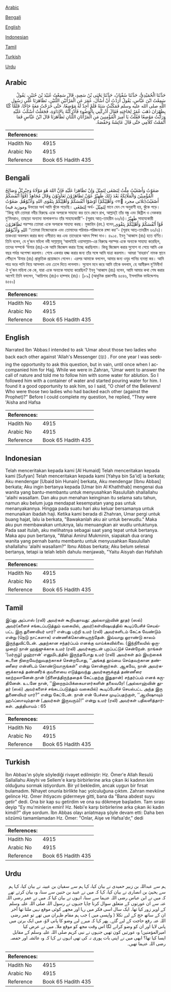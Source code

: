 [Arabic](#arabic)

[Bengali](#bengali)

[English](#english)

[Indonesian](#indonesian)

[Tamil](#tamil)

[Turkish](#turkish)

[Urdu](#urdu)

## Arabic


<div dir="rtl" lang="ar" style={{fontSize:'larger',backgroundColor:'#f8f9fa',padding:20}}>
حَدَّثَنَا الْحُمَيْدِيُّ، حَدَّثَنَا سُفْيَانُ، حَدَّثَنَا يَحْيَى بْنُ سَعِيدٍ، قَالَ سَمِعْتُ عُبَيْدَ بْنَ حُنَيْنٍ، يَقُولُ سَمِعْتُ ابْنَ عَبَّاسٍ، يَقُولُ أَرَدْتُ أَنْ أَسْأَلَ، عُمَرَ عَنِ الْمَرْأَتَيْنِ اللَّتَيْنِ، تَظَاهَرَتَا عَلَى رَسُولِ اللَّهِ صلى الله عليه وسلم فَمَكُثْتُ سَنَةً فَلَمْ أَجِدْ لَهُ مَوْضِعًا، حَتَّى خَرَجْتُ مَعَهُ حَاجًّا، فَلَمَّا كُنَّا بِظَهْرَانَ ذَهَبَ عُمَرُ لِحَاجَتِهِ فَقَالَ أَدْرِكْنِي بِالْوَضُوءِ فَأَدْرَكْتُهُ بِالإِدَاوَةِ، فَجَعَلْتُ أَسْكُبُ عَلَيْهِ وَرَأَيْتُ مَوْضِعًا فَقُلْتُ يَا أَمِيرَ الْمُؤْمِنِينَ مَنِ الْمَرْأَتَانِ اللَّتَانِ تَظَاهَرَتَا قَالَ ابْنُ عَبَّاسٍ فَمَا أَتْمَمْتُ كَلاَمِي حَتَّى قَالَ عَائِشَةُ وَحَفْصَةُ‏.‏
</div>
<div style={{backgroundColor:'#f8f9fa',padding:20, marginBottom: 10}}><table> <thead> <tr> <th>References:</th> <th></th> </tr> </thead> <tbody><tr><td>Hadith No</td><td>4915</td></tr><tr><td>Arabic No</td><td>4915</td></tr><tr><td>Reference</td><td>Book 65 Hadith 435</td></tr></tbody></table></div>

## Bengali


<div dir="ltr" lang="bn" style={{fontSize:'larger',backgroundColor:'#f8f9fa',padding:20}}>
صَغَوْتُ وَأَصْغَيْتُ مِلْتُ لِتَصْغَى لِتَمِيْلَ وَإِنْ تَظَاهَرَا عَلَيْهِ فَإِنَّ اللهَ هُوَ مَوْلَاهُ وَجِبْرِيْلُ وَصَالِحُ الْمُؤْمِنِيْنَ وَالْمَلَائِكَةُ بَعْدَ ذَلِكَ ظَهِيْرٌ عَوْنٌ تَظَاهَرُوْنَ تَعَاوَنُوْنَ وَقَالَ مُجَاهِدٌ (قُوْآ أَنْفُسَكُمْ وَأَهْلِيْكُمْ) أَوْصُوْا أَنْفُسَكُمْ وَأَهْلِيْكُمْ بِتَقْوَى اللهِ وَأَدِّبُوْهُمْ. صَغَوْتُ এবং َأَصْغَيْتُ(ثلاثى مجرد وموزيد فيه) উভয়ের অর্থ আমি ঝুঁকে পড়েছি। لِتَصْغَى অর্থ- لِتَمِيْلَ মানে যেন সে অনুরাগী হয়, ঝুঁকে পড়ে। ‘‘কিন্তু যদি তোমরা নবীর বিরুদ্ধে একে অপরকে সাহায্য কর তবে জেনে রাখ, আল্লাহ্ই তাঁর বন্ধু এবং জিব্রীল ও নেককার মু’মিনরাও, তাছাড়া অন্যান্য মালাকগণও তাঁর সাহায্যকারী’’- (সূরাহ আত্-তাহরীম ৬৬/৪)।ظَهِيْرٌ সাহায্যকারী تَظَاهَرُوْنَ পরস্পর তোমরা একে অপরকে সাহায্য করছ। মুজাহিদ (রহ.) বলেন,قُوْآ أَنْفُسَكُمْ وَأَهْلِيْكُمْ بِتَقْوَى اللهِ وَأَدِّبُوْهُمْ ‘‘তোমরা নিজেদেরকে এবং তোমাদের পরিবার-পরিজনকে রক্ষা কর’’- (সূরাহ আত্-তাহরীম ৬৬/৬)। তাকওয়া অবলম্বন করার জন্য ওসীয়াত কর এবং তাদেরকে আদব শিক্ষা দাও। ৪৯১৫. ইবনু ‘আব্বাস (রাঃ) হতে বর্ণিত। তিনি বলেন, যে দু’জন মহিলা নবী সাল্লাল্লাহু ‘আলাইহি ওয়াসাল্লাম-এর বিরুদ্ধে পরস্পর একে অন্যকে সাহায্য করেছিল, তাদের সম্পর্কে ‘উমার (রাঃ)-কে আমি জিজ্ঞেস করার ইচ্ছে করছিলাম। কিন্তু জিজ্ঞেস করার সুযোগ না পেয়ে আমি এক বছর পর্যন্ত অপেক্ষা করলাম। শেষে একবার হজ্জ করার জন্য তাঁর সঙ্গে আমি যাত্রা করলাম। আমরা ‘যাহরান’ নামক স্থানে পৌঁছলে ‘উমার (রাঃ) প্রাকৃতিক প্রয়োজনে গেলেন। এরপর আমাকে বললেন, আমার জন্য ওযুর পানির ব্যবস্থা কর। আমি পাত্র ভরে পানি নিয়ে আসলাম এবং ঢেলে দিতে লাগলাম। সুযোগ মনে করে আমি তাঁকে বললাম, হে আমীরুল মু’মিনীন! ঐ দু’জন মহিলা কে কে, যারা একে অন্যকে সাহায্য করেছিল? ইবনু ‘আব্বাস (রাঃ) বলেন, আমি আমার কথা শেষ করার আগেই তিনি বললেন, ‘আয়িশাহ (রাঃ)ও হাফ্সাহ (রাঃ)। [৮৯] (আধুনিক প্রকাশনীঃ ৪৫৪৬, ইসলামিক ফাউন্ডেশনঃ ৪৫৫০)
</div>
<div style={{backgroundColor:'#f8f9fa',padding:20, marginBottom: 10}}><table> <thead> <tr> <th>References:</th> <th></th> </tr> </thead> <tbody><tr><td>Hadith No</td><td>4915</td></tr><tr><td>Arabic No</td><td>4915</td></tr><tr><td>Reference</td><td>Book 65 Hadith 435</td></tr></tbody></table></div>

## English


<div dir="ltr" lang="en" style={{fontSize:'larger',backgroundColor:'#f8f9fa',padding:20}}>
Narrated Ibn 'Abbas:I intended to ask 'Umar about those two ladies who back each other against 'Allah's Messenger (ﷺ) . For one year I was seeking the opportunity to ask this question, but in vain, until once when I accompanied him for Hajj. While we were in Zahran, 'Umar went to answer the call of nature and told me to follow him with some water for ablution. So I followed him with a container of water and started pouring water for him. I found it a good opportunity to ask him, so I said, "O chief of the Believers! Who were those two ladies who had backed each other (against the Prophet)?" Before I could complete my question, he replied, "They were 'Aisha and Hafsa
</div>
<div style={{backgroundColor:'#f8f9fa',padding:20, marginBottom: 10}}><table> <thead> <tr> <th>References:</th> <th></th> </tr> </thead> <tbody><tr><td>Hadith No</td><td>4915</td></tr><tr><td>Arabic No</td><td>4915</td></tr><tr><td>Reference</td><td>Book 65 Hadith 435</td></tr></tbody></table></div>

## Indonesian


<div dir="ltr" lang="id" style={{fontSize:'larger',backgroundColor:'#f8f9fa',padding:20}}>
Telah menceritakan kepada kami [Al Humaid] Telah menceritakan kepada kami [Sufyan] Telah menceritakan kepada kami [Yahya bin Sa'id] ia berkata; Aku mendengar [Ubaid bin Hunain] berkata, Aku mendengar [Ibnu Abbas] berkata; Aku ingin bertanya kepada [Umar bin Al Khaththab] mengenai dua wanita yang bantu-membantu untuk menyusahkan Rasulullah shallallahu 'alaihi wasallam. Dan aku pun menahan keinginan itu selama satu tahun, namun aku belum juga mendapat kesempatan yang pas untuk menanyakannya. Hingga pada suatu hari aku keluar bersamanya untuk menunaikan ibadah haji. Ketika kami berada di Zhahran, Umar pergi untuk buang hajat, lalu ia berkata, "Bawakanlah aku air untuk berwudlu." Maka aku pun membawakan untuknya, lalu menuangkan air wudlu untuktunya. Pada saat itulah, aku melihatnya sebagai saat yang tepat untuk bertanya. Maka apu pun bertanya, "Wahai Amirul Mukminin, siapakah dua orang wanita yang pernah bantu membantu untuk menyusahkan Rasulullah shallallahu 'alaihi wasallam?" Ibnu Abbas berkata; Aku belum selesai bertanya, tetapi ia telah lebih dahulu menjawab, "Yaitu Aisyah dan Hafshah
</div>
<div style={{backgroundColor:'#f8f9fa',padding:20, marginBottom: 10}}><table> <thead> <tr> <th>References:</th> <th></th> </tr> </thead> <tbody><tr><td>Hadith No</td><td>4915</td></tr><tr><td>Arabic No</td><td>4915</td></tr><tr><td>Reference</td><td>Book 65 Hadith 435</td></tr></tbody></table></div>

## Tamil


<div dir="ltr" lang="ta" style={{fontSize:'larger',backgroundColor:'#f8f9fa',padding:20}}>
இப்னு அப்பாஸ் (ரலி) அவர்கள் கூறியதாவது: அல்லாஹ்வின் தூதர் (ஸல்) அவர்(களைச் சங்கடப்படுத்தும் வகையில், அவர்)கள்விஷயத்தில் கூடிப்பேசிச் செயல்பட்ட இரு துணைவியர் யார்? என்பது பற்றி உமர் (ரலி) அவர்களிடம் கேட்க வேண்டும் என்று (நெடு நாட்களாக) எண்ணிக்கொண்டிருந்தேன். இவ்வாறு ஓராண்டு காலம் இருந்துவிட்டேன். அதற்கான சந்தர்ப்பம் எனக்கு வாய்க்கவில்லை. (இந்நிலையில் ஒருமுறை) நான் ஹஜ்ஜுக்காக உமர் (ரலி) அவர்களுடன் புறப்பட்டுச் சென்றேன். நாங்கள் ‘(மர்ருழ்) ழஹ்ரான்’ எனுமிடத்தில் இருந்தபோது உமர் (ரலி) அவர்கள் தம் இயற்கைக் கடனை நிறைவேற்றுவதற்காகச் சென்றபோது, ‘‘அங்கத் தூய்மை செய்தவற்கான தண்ணீரை என்னிடம் கொண்டுவாருங்கள்” என்று சொன்னார்கள். ஆகவே, நான் அவர்களுக்காகத் தண்ணீர்க் குவளையை எடுத்துவந்து அவர்களுக்குத் தண்ணீரை ஊற்றலானேன்.நான் (நினைத்திருந்ததைக் கேட்பதற்கு இதுதான்) சந்தர்ப்பம் எனக் கருதினேன். உடனே நான், ‘‘இறைநம்பிக்கையாளர்களின் தலைவரே! (அல்லாஹ்வின் தூதர் (ஸல்) அவர்களைச் சங்கடப்படுத்தும் வகையில்) கூடிப்பேசிச் செயல்பட்ட அந்த இரு துணைவியர் யார்?” என்று கேட்டேன். நான் என் பேச்சை முடிப்பதற்குள், ‘‘ஆயிஷாவும் ஹஃப்ஸாவும்தான் (அவர்கள் இருவரும்)!” என்று உமர் (ரலி) அவர்கள் பதிலளித்தார்கள். அத்தியாயம் : 65
</div>
<div style={{backgroundColor:'#f8f9fa',padding:20, marginBottom: 10}}><table> <thead> <tr> <th>References:</th> <th></th> </tr> </thead> <tbody><tr><td>Hadith No</td><td>4915</td></tr><tr><td>Arabic No</td><td>4915</td></tr><tr><td>Reference</td><td>Book 65 Hadith 435</td></tr></tbody></table></div>

## Turkish


<div dir="ltr" lang="tr" style={{fontSize:'larger',backgroundColor:'#f8f9fa',padding:20}}>
İbn Abbas'ın şöyle söylediği rivayet edilmiştir: Hz. Ömer'e Allah Resulü Sallallahu Aleyhi ve Sellem'e karşı birbirlerine arka çıkan iki kadının kim olduğunu sormak istiyordum. Bir yıl bekledim, ancak uygun bir fırsat bulamadım. Nihayet onunla birlikte hac yolculuğuna çıktım. Zahran mevkiine gelince Hz. Ömer ihtiyacını gidermeye gitti, bana da "Bana abdest suyu getir" dedi. Ona bir kap su getirdim ve ona su dökmeye başladım. Tam sırası deyip "Ey mu'minlerin emiri! Hz. Nebi'e karşı birbirlerine arka çıkan iki kadın kimdi?" diye sordum. İbn Abbas olayı anlatmaya şöyle devam etti: Daha ben sözümü tamamlamadan Hz. Ömer: "Onlar, Aişe ve Hafsa'dır," dedi
</div>
<div style={{backgroundColor:'#f8f9fa',padding:20, marginBottom: 10}}><table> <thead> <tr> <th>References:</th> <th></th> </tr> </thead> <tbody><tr><td>Hadith No</td><td>4915</td></tr><tr><td>Arabic No</td><td>4915</td></tr><tr><td>Reference</td><td>Book 65 Hadith 435</td></tr></tbody></table></div>

## Urdu


<div dir="rtl" lang="ur" style={{fontSize:'larger',backgroundColor:'#f8f9fa',padding:20}}>
ہم سے عبداللہ بن زبیر حمیدی نے بیان کیا، کہا ہم سے سفیان بن عیینہ نے بیان کیا، کہا ہم سے یحییٰ بن انصاری نے بیان کیا، کہا کہ میں نے عبید بن حنین سے سنا، وہ بیان کرتے تھے کہ میں نے ابن عباس رضی اللہ عنہما سے سنا، انہوں نے بیان کیا کہ میں نے عمر رضی اللہ عنہ سے ان عورتوں کے متعلق سوال کرنا چاہا جنہوں نے رسول اللہ صلی اللہ علیہ وسلم کے اوپر زور کیا تھا۔ ایک سال اسی فکر میں رہا اور مجھے کوئی موقع نہیں ملتا تھا آخر ان کے ساتھ حج کے لیے نکلا ( واپسی میں ) جب ہم مقام ظہران میں تھے تو عمر رضی اللہ عنہ رفع حاجت کے لیے گئے۔ پھر کہا کہ میرے لیے وضو کا پانی لاؤ، میں ایک برتن میں پانی لایا اور ان کو وضو کرانے لگا اس وقت مجھ کو موقع ملا۔ میں نے عرض کیا امیرالمؤمنین! وہ عورتیں کون تھیں جنہوں نے نبی کریم صلی اللہ علیہ وسلم کے مقابل ایسا کیا تھا؟ ابھی میں نے اپنی بات پوری نہ کی تھی انہوں نے کہا کہ وہ عائشہ اور حفصہ رضی اللہ عنہما تھیں۔
</div>
<div style={{backgroundColor:'#f8f9fa',padding:20, marginBottom: 10}}><table> <thead> <tr> <th>References:</th> <th></th> </tr> </thead> <tbody><tr><td>Hadith No</td><td>4915</td></tr><tr><td>Arabic No</td><td>4915</td></tr><tr><td>Reference</td><td>Book 65 Hadith 435</td></tr></tbody></table></div>